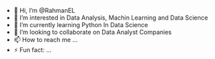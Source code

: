 - 👋 Hi, I’m @RahmanEL
- 👀 I’m interested in Data Analysis, Machin Learning and Data Science
- 🌱 I’m currently learning Python In Data Science
- 💞️ I’m looking to collaborate on Data Analyst Companies
- 📫 How to reach me ...
- ⚡ Fun fact: ...

<!---
RahmanEL/RahmanEL is a ✨ special ✨ repository because its `README.md` (this file) appears on your GitHub profile.
You can click the Preview link to take a look at your changes.
--->
